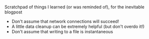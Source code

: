 Scratchpad of things I learned (or was reminded of), for the inevitable blogpost

* Don't assume that network connections will succeed!
* A little data cleanup can be extremely helpful (but don't overdo it!)
* Don't assume that writing to a file is instantaneous
